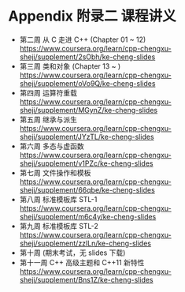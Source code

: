 # Appendix 附录二 课程讲义

* 第二周 从 C 走进 C++ (Chapter 01 ~ 12)  
<https://www.coursera.org/learn/cpp-chengxu-sheji/supplement/2sObh/ke-cheng-slides>
* 第三周 类和对象 (Chapter 13 ~ )  
<https://www.coursera.org/learn/cpp-chengxu-sheji/supplement/oVo9Q/ke-cheng-slides>
* 第四周 运算符重载  
<https://www.coursera.org/learn/cpp-chengxu-sheji/supplement/MGynZ/ke-cheng-slides>
* 第五周 继承与派生  
<https://www.coursera.org/learn/cpp-chengxu-sheji/supplement/JYzTL/ke-cheng-slides>
* 第六周 多态与虚函数  
<https://www.coursera.org/learn/cpp-chengxu-sheji/supplement/v1PZc/ke-cheng-slides>
* 第七周 文件操作和模板  
<https://www.coursera.org/learn/cpp-chengxu-sheji/supplement/66qbe/ke-cheng-slides>
* 第八周 标准模板库 STL-1  
<https://www.coursera.org/learn/cpp-chengxu-sheji/supplement/m6c4y/ke-cheng-slides>
* 第九周 标准模板库 STL-2  
<https://www.coursera.org/learn/cpp-chengxu-sheji/supplement/zzlLn/ke-cheng-slides>
* 第十周 (期末考试，无 slides 下载)
* 第十一周 C++ 高级主题和 C++11 新特性  
<https://www.coursera.org/learn/cpp-chengxu-sheji/supplement/Bns1Z/ke-cheng-slides>

